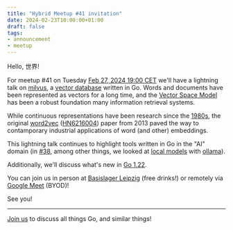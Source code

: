 ```yaml
---
title: "Hybrid Meetup #41 invitation"
date: 2024-02-23T10:00:00+01:00
draft: false
tags:
- announcement
- meetup
---
```


Hello, 世界!

For meetup #41 on Tuesday [Feb 27, 2024 19:00
CET](https://www.meetup.com/leipzig-golang/events/298066352) we'll have a
lightning talk on [milvus](https://github.com/milvus-io/milvus), a [vector
database](https://en.wikipedia.org/wiki/Vector_database) written in Go. Words
and documents have been represented as vectors for a long time, and the [Vector
Space Model](https://en.wikipedia.org/wiki/Vector_space_model) has been a
robust foundation many information retrieval systems.

While continuous representations have been research since the
[1980s](http://www.cs.toronto.edu/~hinton/absps/pdp3.pdf), the original
[word2vec](https://arxiv.org/pdf/1301.3781.pdf)
([HN6216004](https://news.ycombinator.com/item?id=6216044)) paper from 2013
paved the way to contamporary industrial applications of word (and other)
embeddings.

This lightning talk continues to highlight tools written in Go in the "AI" domain (in
[#38](https://golangleipzig.space/posts/meetup-38-wrapup/), among other things, we looked at [local models](https://github.com/miku/localmodels) with [ollama](https://ollama.com/)).

Additionally, we'll discuss what's new in [Go 1.22](https://tip.golang.org/doc/go1.22).

You can join us in person at [Basislager Leipzig](https://www.basislager.co/) (free drinks!)
or remotely via [Google Meet](https://meet.google.com/dmu-zsyj-eqh) (BYOD)!

See you!

----

[Join us](https://www.meetup.com/leipzig-golang/events/298066352) to discuss
all things Go, and similar things!


<!--

TODO: outreach.

* [x] linkedin: https://www.linkedin.com/posts/martin-czygan-58348842_gophers-activity-7156623766259687424-1SZV
* [x] slack: https://gophers.slack.com/archives/C152YB9UZ/p1706272347160899

-->
